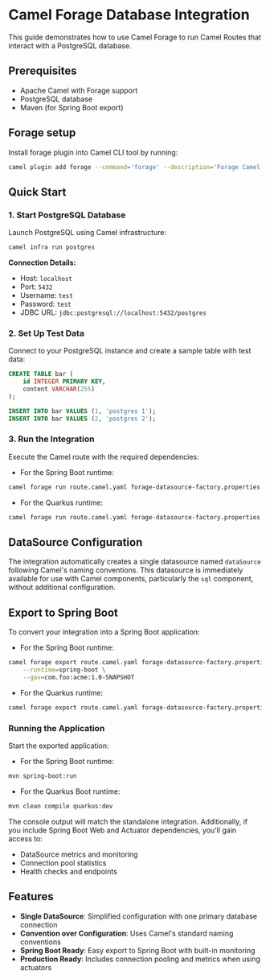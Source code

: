 # Camel Forage Database Integration

This guide demonstrates how to use Camel Forage to run Camel Routes that interact with a PostgreSQL database.

## Prerequisites

- Apache Camel with Forage support
- PostgreSQL database
- Maven (for Spring Boot export)

## Forage setup

Install forage plugin into Camel CLI tool by running:
```bash
camel plugin add forage --command='forage' --description='Forage Camel JBang Plugin' --artifactId='camel-jbang-plugin-forage' --groupId='org.apache.camel.forage' --version='1.0-SNAPSHOT' --gav='org.apache.camel.forage:camel-jbang-plugin-forage:1.0-SNAPSHOT'
```

## Quick Start

### 1. Start PostgreSQL Database

Launch PostgreSQL using Camel infrastructure:

```bash
camel infra run postgres
```

**Connection Details:**
- Host: `localhost`
- Port: `5432`
- Username: `test`
- Password: `test`
- JDBC URL: `jdbc:postgresql://localhost:5432/postgres`

### 2. Set Up Test Data

Connect to your PostgreSQL instance and create a sample table with test data:

```sql
CREATE TABLE bar (
    id INTEGER PRIMARY KEY,
    content VARCHAR(255)
);

INSERT INTO bar VALUES (1, 'postgres 1');
INSERT INTO bar VALUES (2, 'postgres 2');
```

### 3. Run the Integration

Execute the Camel route with the required dependencies:

* For the Spring Boot runtime:
```bash
camel forage run route.camel.yaml forage-datasource-factory.properties --runtime=spring-boot
```

* For the Quarkus runtime:
```bash
camel forage run route.camel.yaml forage-datasource-factory.properties --runtime=quarkus
```

## DataSource Configuration

The integration automatically creates a single datasource named `dataSource` following Camel's naming conventions. This datasource is immediately available for use with Camel components, particularly the `sql` component, without additional configuration.

## Export to Spring Boot

To convert your integration into a Spring Boot application:

* For the Spring Boot runtime:
```bash
camel forage export route.camel.yaml forage-datasource-factory.properties \
    --runtime=spring-boot \
    --gav=com.foo:acme:1.0-SNAPSHOT
```
* For the Quarkus runtime:
```bash
camel forage export route.camel.yaml forage-datasource-factory.properties --runtime=quarkus
```

### Running the  Application

Start the exported  application:

* For the Spring Boot runtime:
```bash
mvn spring-boot:run
```

* For the Quarkus Boot runtime:
```bash
mvn clean compile quarkus:dev
```

The console output will match the standalone integration. Additionally, if you include Spring Boot Web and Actuator dependencies, you'll gain access to:

- DataSource metrics and monitoring
- Connection pool statistics
- Health checks and endpoints

## Features

- **Single DataSource**: Simplified configuration with one primary database connection
- **Convention over Configuration**: Uses Camel's standard naming conventions
- **Spring Boot Ready**: Easy export to Spring Boot with built-in monitoring
- **Production Ready**: Includes connection pooling and metrics when using actuators
